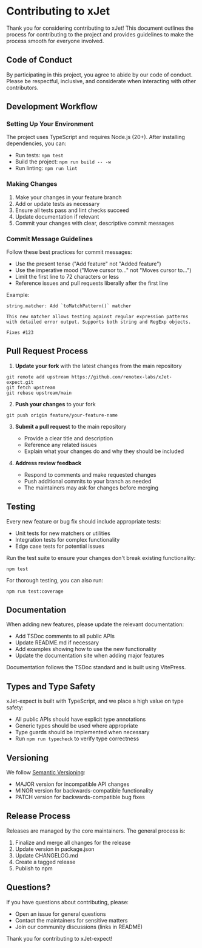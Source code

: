 # Contributing to xJet
Thank you for considering contributing to xJet! This document outlines the process for contributing to 
the project and provides guidelines to make the process smooth for everyone involved.

## Code of Conduct
By participating in this project, you agree to abide by our code of conduct. 
Please be respectful, inclusive, and considerate when interacting with other contributors.

## Development Workflow
### Setting Up Your Environment

The project uses TypeScript and requires Node.js (20+). After installing dependencies, you can:

- Run tests: `npm test`
- Build the project: `npm run build -- -w`
- Run linting: `npm run lint`

### Making Changes

1. Make your changes in your feature branch
2. Add or update tests as necessary
3. Ensure all tests pass and lint checks succeed
4. Update documentation if relevant
5. Commit your changes with clear, descriptive commit messages

### Commit Message Guidelines
Follow these best practices for commit messages:

- Use the present tense ("Add feature" not "Added feature")
- Use the imperative mood ("Move cursor to..." not "Moves cursor to...")
- Limit the first line to 72 characters or less
- Reference issues and pull requests liberally after the first line

Example:
```
string.matcher: Add `toMatchPattern()` matcher

This new matcher allows testing against regular expression patterns
with detailed error output. Supports both string and RegExp objects.

Fixes #123
```

## Pull Request Process
1. **Update your fork** with the latest changes from the main repository

```shell script
git remote add upstream https://github.com/remotex-labs/xJet-expect.git
git fetch upstream
git rebase upstream/main
```

2. **Push your changes** to your fork
```shell script
git push origin feature/your-feature-name
```

3. **Submit a pull request** to the main repository
    - Provide a clear title and description
    - Reference any related issues
    - Explain what your changes do and why they should be included

4. **Address review feedback**
    - Respond to comments and make requested changes
    - Push additional commits to your branch as needed
    - The maintainers may ask for changes before merging

## Testing
Every new feature or bug fix should include appropriate tests:

- Unit tests for new matchers or utilities
- Integration tests for complex functionality
- Edge case tests for potential issues

Run the test suite to ensure your changes don't break existing functionality:

```shell script
npm test
```


For thorough testing, you can also run:

```shell script
npm run test:coverage
```


## Documentation

When adding new features, please update the relevant documentation:

- Add TSDoc comments to all public APIs
- Update README.md if necessary
- Add examples showing how to use the new functionality
- Update the documentation site when adding major features

Documentation follows the TSDoc standard and is built using VitePress.

## Types and Type Safety

xJet-expect is built with TypeScript, and we place a high value on type safety:

- All public APIs should have explicit type annotations
- Generic types should be used where appropriate
- Type guards should be implemented when necessary
- Run `npm run typecheck` to verify type correctness

## Versioning

We follow [Semantic Versioning](https://semver.org/):

- MAJOR version for incompatible API changes
- MINOR version for backwards-compatible functionality
- PATCH version for backwards-compatible bug fixes

## Release Process

Releases are managed by the core maintainers. The general process is:

1. Finalize and merge all changes for the release
2. Update version in package.json
3. Update CHANGELOG.md
4. Create a tagged release
5. Publish to npm

## Questions?

If you have questions about contributing, please:

- Open an issue for general questions
- Contact the maintainers for sensitive matters
- Join our community discussions (links in README)

Thank you for contributing to xJet-expect!

